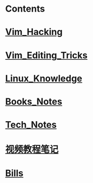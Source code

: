 # Contents

# [Vim_Hacking](Vim_Hacking)

# [Vim_Editing_Tricks](Vim_Editing_Tricks)

# [Linux_Knowledge](Linux_Knowledge)

# [Books_Notes](Books_Notes)

# [Tech_Notes](Tech_Notes)

# [视频教程笔记](视频教程笔记)


# [Bills](Bills)
